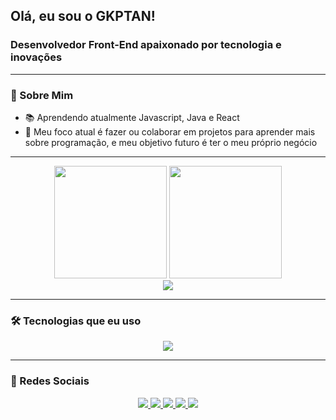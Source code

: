 ## Olá, eu sou o GKPTAN!
### Desenvolvedor Front-End apaixonado por tecnologia e inovações

---

### 🚀 Sobre Mim
- 📚 Aprendendo atualmente Javascript, Java e React
- 🎯 Meu foco atual é fazer ou colaborar em projetos para aprender mais sobre programação, e meu objetivo futuro é ter o meu próprio negócio

---

<div align="center">
  <img height="180em" src="https://github-readme-stats.vercel.app/api?username=GKPTAN&show_icons=true&theme=algolia&include_all_commits=true&count_private=true" />  
  <img height="180em" src="https://github-readme-stats.vercel.app/api/top-langs/?username=GKPTAN&layout=compact&langs_count=7&theme=algolia"/>
</div>

<div align="center">
  <img src="https://streak-stats.demolab.com?user=GKPTAN&theme=algolia&hide_border=true" />
</div>

---

### 🛠 Tecnologias que eu uso

<div align="center">
  <img src="https://skillicons.dev/icons?i=html,css,js,jquery,react,nodejs,express,mysql,git,github,idea,java,materialui,postgres,sass,supabase,tailwind,ts,vercel,vite,vitest,vscode,webpack" />
</div>

---

### 📱 Redes Sociais

<div align="center">
  <a href="https://linkedin.com/in/guilherme-dos-santos-amorim-43b57a28b" target="_blank">
    <img src="https://img.shields.io/badge/LinkedIn-0A66C2?style=for-the-badge&logo=linkedin&logoColor=white"/>
  </a>
  <a href="https://github.com/GKPTAN" target="_blank">
    <img src="https://img.shields.io/badge/GitHub-171515?style=for-the-badge&logo=github&logoColor=white"/>
  </a>
  <a href="mailto:alnath165@gmail.com">
    <img src="https://img.shields.io/badge/Gmail-EA4335?style=for-the-badge&logo=gmail&logoColor=white"/>
  </a>
  <a href="https://www.instagram.com/gkapitan07/" target="_blank">
    <img src="https://img.shields.io/badge/Instagram-E4405F?style=for-the-badge&logo=instagram&logoColor=white"/>
  </a>
  <a href="https://discord.com/users/1156379806116622416" target="_blank">
    <img src="https://img.shields.io/badge/Discord-5865F2?style=for-the-badge&logo=discord&logoColor=white"/>
  </a>
</div>
